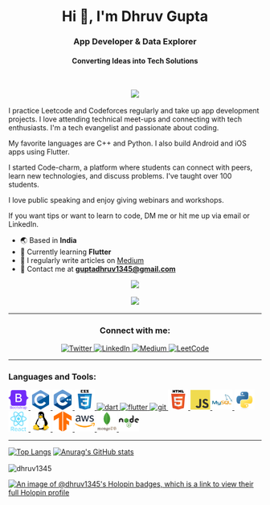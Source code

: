 

<h1 align="center">Hi 👋, I'm Dhruv Gupta</h1>
<h3 align="center">App Developer & Data Explorer</h3>
<h4 align="center">Converting Ideas into Tech Solutions</h4>

<br/>

<p align="center">
    <img src="https://media.giphy.com/media/L8K62iTDkzGX6/giphy.gif" width="300"/>
</p>

I practice Leetcode and Codeforces regularly and take up app development projects. I love attending technical meet-ups and connecting with tech enthusiasts. I'm a tech evangelist and passionate about coding. 

My favorite languages are C++ and Python. I also build Android and iOS apps using Flutter.

I started Code-charm, a platform where students can connect with peers, learn new technologies, and discuss problems. I've taught over 100 students.

I love public speaking and enjoy giving webinars and workshops.

If you want tips or want to learn to code, DM me or hit me up via email or LinkedIn.

- 🌏 Based in **India**
- 🌱 Currently learning **Flutter**
- 📝 I regularly write articles on [Medium](https://medium.com/@guptadhruv1345)
- 📧 Contact me at **guptadhruv1345@gmail.com**


<p align="center">
    <img src="https://user-images.githubusercontent.com/74038190/215768208-3bf3dda8-eeea-40ee-a58b-f5ac529685bf.gif", width="800"/>
</p>


<p align="center">
    <img src="https://media.giphy.com/media/1n6V5fLTLUkikx7lbN/giphy.gif" width="300"/>
</p>

---

<h3 align="center">Connect with me:</h3>
<p align="center">
    <a href="https://twitter.com/dhruv1312gupta" target="_blank">
        <img src="https://raw.githubusercontent.com/rahuldkjain/github-profile-readme-generator/master/src/images/icons/Social/twitter.svg" alt="Twitter" height="30" width="40"/>
    </a>
    <a href="https://linkedin.com/in/dhruv-gupta-4381921b5" target="_blank">
        <img src="https://raw.githubusercontent.com/rahuldkjain/github-profile-readme-generator/master/src/images/icons/Social/linked-in-alt.svg" alt="LinkedIn" height="30" width="40"/>
    </a>
    <a href="https://medium.com/@guptadhruv1345" target="_blank">
        <img src="https://raw.githubusercontent.com/rahuldkjain/github-profile-readme-generator/master/src/images/icons/Social/medium.svg" alt="Medium" height="30" width="40"/>
    </a>
    <a href="https://www.leetcode.com/dhruvguptajee100" target="_blank">
        <img src="https://raw.githubusercontent.com/rahuldkjain/github-profile-readme-generator/master/src/images/icons/Social/leet-code.svg" alt="LeetCode" height="30" width="40"/>
    </a>
</p>

---

<h3 align="left">Languages and Tools:</h3>
<p align="left"> 
<a href="https://getbootstrap.com" target="_blank" rel="noreferrer"> 
    <img src="https://raw.githubusercontent.com/devicons/devicon/master/icons/bootstrap/bootstrap-plain-wordmark.svg" alt="bootstrap" width="40" height="40"/> 
</a> 
<a href="https://www.cprogramming.com/" target="_blank" rel="noreferrer"> 
    <img src="https://raw.githubusercontent.com/devicons/devicon/master/icons/c/c-original.svg" alt="c" width="40" height="40"/> 
</a> 
<a href="https://www.w3schools.com/cpp/" target="_blank" rel="noreferrer"> 
    <img src="https://raw.githubusercontent.com/devicons/devicon/master/icons/cplusplus/cplusplus-original.svg" alt="cplusplus" width="40" height="40"/> 
</a> 
<a href="https://www.w3schools.com/css/" target="_blank" rel="noreferrer"> 
    <img src="https://raw.githubusercontent.com/devicons/devicon/master/icons/css3/css3-original-wordmark.svg" alt="css3" width="40" height="40"/> 
</a> 
<a href="https://dart.dev" target="_blank" rel="noreferrer"> 
    <img src="https://www.vectorlogo.zone/logos/dartlang/dartlang-icon.svg" alt="dart" width="40" height="40"/> 
</a> 
<a href="https://flutter.dev" target="_blank" rel="noreferrer"> 
    <img src="https://www.vectorlogo.zone/logos/flutterio/flutterio-icon.svg" alt="flutter" width="40" height="40"/> 
</a> 
<a href="https://git-scm.com/" target="_blank" rel="noreferrer"> 
    <img src="https://www.vectorlogo.zone/logos/git-scm/git-scm-icon.svg" alt="git" width="40" height="40"/> 
</a> 
<a href="https://www.w3.org/html/" target="_blank" rel="noreferrer"> 
    <img src="https://raw.githubusercontent.com/devicons/devicon/master/icons/html5/html5-original-wordmark.svg" alt="html5" width="40" height="40"/> 
</a> 
<a href="https://developer.mozilla.org/en-US/docs/Web/JavaScript" target="_blank" rel="noreferrer"> 
    <img src="https://raw.githubusercontent.com/devicons/devicon/master/icons/javascript/javascript-original.svg" alt="javascript" width="40" height="40"/> 
</a> 
<a href="https://www.mysql.com/" target="_blank" rel="noreferrer"> 
    <img src="https://raw.githubusercontent.com/devicons/devicon/master/icons/mysql/mysql-original-wordmark.svg" alt="mysql" width="40" height="40"/> 
</a> 
<a href="https://www.python.org" target="_blank" rel="noreferrer"> 
    <img src="https://raw.githubusercontent.com/devicons/devicon/master/icons/python/python-original.svg" alt="python" width="40" height="40"/> 
</a> 
<a href="https://reactjs.org/" target="_blank" rel="noreferrer"> 
    <img src="https://raw.githubusercontent.com/devicons/devicon/master/icons/react/react-original-wordmark.svg" alt="react" width="40" height="40"/> 
</a> 
<a href="https://www.linux.org/" target="_blank" rel="noreferrer"> 
    <img src="https://raw.githubusercontent.com/devicons/devicon/master/icons/linux/linux-original.svg" alt="linux" width="40" height="40"/> 
</a> 
<a href="https://www.tensorflow.org/" target="_blank" rel="noreferrer"> 
    <img src="https://raw.githubusercontent.com/devicons/devicon/master/icons/tensorflow/tensorflow-original.svg" alt="machine learning" width="40" height="40"/> 
</a> 
<a href="https://aws.amazon.com/" target="_blank" rel="noreferrer"> 
    <img src="https://raw.githubusercontent.com/devicons/devicon/master/icons/amazonwebservices/amazonwebservices-original-wordmark.svg" alt="aws" width="40" height="40"/> 
</a> 
<a href="https://www.mongodb.com/" target="_blank" rel="noreferrer"> 
    <img src="https://raw.githubusercontent.com/devicons/devicon/master/icons/mongodb/mongodb-original-wordmark.svg" alt="mongodb" width="40" height="40"/> 
</a> 
<a href="https://nodejs.org/" target="_blank" rel="noreferrer"> 
    <img src="https://raw.githubusercontent.com/devicons/devicon/master/icons/nodejs/nodejs-original-wordmark.svg" alt="nodejs" width="40" height="40"/> 
</a> 
</p>

---

[![Top Langs](https://github-readme-stats.vercel.app/api/top-langs/?username=dhruv1345&layout=compact)](https://github.com/anuraghazra/github-readme-stats)
[![Anurag's GitHub stats](https://github-readme-stats.vercel.app/api?username=dhruv1345)](https://github.com/anuraghazra/github-readme-stats)

<p><img align="center" src="https://github-readme-streak-stats.herokuapp.com/?user=dhruv1345&" alt="dhruv1345" /></p>

[![An image of @dhruv1345's Holopin badges, which is a link to view their full Holopin profile](https://holopin.me/dhruv1345)](https://holopin.io/@dhruv1345)
